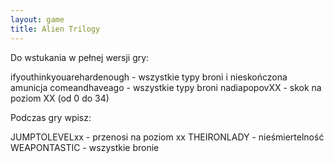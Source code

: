 ```yaml
---
layout: game
title: Alien Trilogy
---
```


Do wstukania w pełnej wersji gry:

ifyouthinkyouarehardenough	- wszystkie typy broni i nieskończona 
			  amunicja
comeandhaveago 		- wszystkie typy broni
nadiapopovXX 		- skok na poziom XX (od 0 do 34)

Podczas gry wpisz:

JUMPTOLEVELxx 	- przenosi na poziom xx
THEIRONLADY 	- nieśmiertelność
WEAPONTASTIC 	- wszystkie bronie
